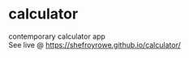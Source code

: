 # calculator
contemporary calculator app <br/>
See live @ https://shefroyrowe.github.io/calculator/
